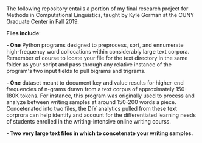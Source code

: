 # 

The following repository entails a portion of my final research project for Methods in Computational Linguistics, taught by Kyle Gorman at the CUNY Graduate Center in Fall 2019.
</br>

<strong>Files include</strong>:</br>

<strong>- One</strong> Python programs designed to preprocess, sort, and ennumerate high-frequency word collocations within considerably large text corpora. Remember of course to locate your file for the text directory in the same folder as your script and pass through any relative instance of the program's two input fields to pull bigrams and trigrams.

<strong>- One</strong> dataset meant to document key and value results for higher-end frequencies of n-grams drawn from a text corpus of approximately 150-180K tokens. For instance, this program was originally used to process and analyze between writing samples at around 150-200 words a piece. Concetenated into two files, the DIY analytics pulled from these text corprora can help identify and account for the differentiated learning needs of students enrolled in the writing-intensive online writing courss.

<strong>- Two very large text files in which to concetenate your writing samples. 
